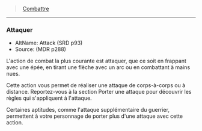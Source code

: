 ﻿---
!GenericItem
Name: Attaquer
AltName: Attack (SRD p93)
Source: (MDR p288)
Id: combat_hd.md#attaquer
ParentLink: combat_hd.md#combattre
ParentName: Combattre
NameLevel: 3
Attributes:
  Name: Attaquer
  Markdown: >+
    ### <!--Name-->Attaquer<!--/Name-->


    - AltName: <!--AltName-->Attack (SRD p93)<!--/AltName-->

    - Source: <!--Source-->(MDR p288)<!--/Source-->


    L'action de combat la plus courante est attaquer, que ce soit en frappant avec une épée, en tirant une flèche avec un arc ou en combattant à mains nues.


    Cette action vous permet de réaliser une attaque de corps-à-corps ou à distance. Reportez-vous à la section Porter une attaque pour découvrir les règles qui s'appliquent à l'attaque.


    Certaines aptitudes, comme l'attaque supplémentaire du guerrier, permettent à votre personnage de porter plus d'une attaque avec cette action.

  AltName: Attack (SRD p93)
  Source: (MDR p288)
AttributesDictionary: >+
  Name: Attaquer

  Markdown: >+

    ### <!--Name-->Attaquer<!--/Name-->





    - AltName: <!--AltName-->Attack (SRD p93)<!--/AltName-->



    - Source: <!--Source-->(MDR p288)<!--/Source-->





    L'action de combat la plus courante est attaquer, que ce soit en frappant avec une épée, en tirant une flèche avec un arc ou en combattant à mains nues.





    Cette action vous permet de réaliser une attaque de corps-à-corps ou à distance. Reportez-vous à la section Porter une attaque pour découvrir les règles qui s'appliquent à l'attaque.





    Certaines aptitudes, comme l'attaque supplémentaire du guerrier, permettent à votre personnage de porter plus d'une attaque avec cette action.



  AltName: Attack (SRD p93)

  Source: (MDR p288)

---
> [Combattre](hd_combat.md)

---

### Attaquer

- AltName: Attack (SRD p93)
- Source: (MDR p288)

L'action de combat la plus courante est attaquer, que ce soit en frappant avec une épée, en tirant une flèche avec un arc ou en combattant à mains nues.

Cette action vous permet de réaliser une attaque de corps-à-corps ou à distance. Reportez-vous à la section Porter une attaque pour découvrir les règles qui s'appliquent à l'attaque.

Certaines aptitudes, comme l'attaque supplémentaire du guerrier, permettent à votre personnage de porter plus d'une attaque avec cette action.

